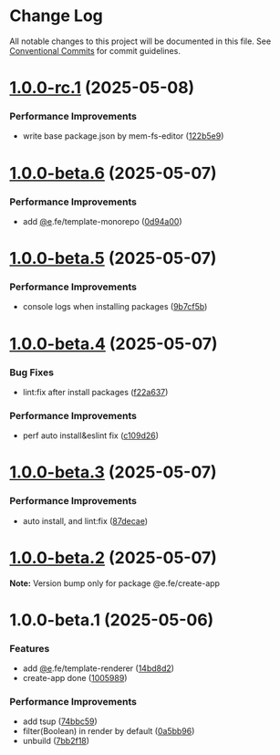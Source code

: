 # Change Log

All notable changes to this project will be documented in this file.
See [Conventional Commits](https://conventionalcommits.org) for commit guidelines.

# [1.0.0-rc.1](https://github.com/eleven-net-cn/create-app/compare/@e.fe/create-app@1.0.0-beta.6...@e.fe/create-app@1.0.0-rc.1) (2025-05-08)


### Performance Improvements

* write base package.json by mem-fs-editor ([122b5e9](https://github.com/eleven-net-cn/create-app/commit/122b5e9cce081dc869cfc16784b4e8325bcba294))





# [1.0.0-beta.6](https://github.com/eleven-net-cn/create-app/compare/@e.fe/create-app@1.0.0-beta.5...@e.fe/create-app@1.0.0-beta.6) (2025-05-07)


### Performance Improvements

* add [@e](https://github.com/e).fe/template-monorepo ([0d94a00](https://github.com/eleven-net-cn/create-app/commit/0d94a00936f8f04df7fbf0555ebbc85740b84318))





# [1.0.0-beta.5](https://github.com/eleven-net-cn/create-app/compare/@e.fe/create-app@1.0.0-beta.4...@e.fe/create-app@1.0.0-beta.5) (2025-05-07)


### Performance Improvements

* console logs when installing packages ([9b7cf5b](https://github.com/eleven-net-cn/create-app/commit/9b7cf5b60841e571f795c1eed582338024999f3f))





# [1.0.0-beta.4](https://github.com/eleven-net-cn/create-app/compare/@e.fe/create-app@1.0.0-beta.3...@e.fe/create-app@1.0.0-beta.4) (2025-05-07)


### Bug Fixes

* lint:fix after install packages ([f22a637](https://github.com/eleven-net-cn/create-app/commit/f22a6375ff032fc07c94ec5c3d2dad6ee912fcf9))


### Performance Improvements

* perf auto install&eslint fix ([c109d26](https://github.com/eleven-net-cn/create-app/commit/c109d26765e4eaff34c3077271c9f54fa74363c4))





# [1.0.0-beta.3](https://github.com/eleven-net-cn/create-app/compare/@e.fe/create-app@1.0.0-beta.2...@e.fe/create-app@1.0.0-beta.3) (2025-05-07)


### Performance Improvements

* auto install, and lint:fix ([87decae](https://github.com/eleven-net-cn/create-app/commit/87decaea267b76f1669ba3db22d14dc19b0dd079))





# [1.0.0-beta.2](https://github.com/eleven-net-cn/create-app/compare/@e.fe/create-app@1.0.0-beta.1...@e.fe/create-app@1.0.0-beta.2) (2025-05-07)

**Note:** Version bump only for package @e.fe/create-app





# 1.0.0-beta.1 (2025-05-06)


### Features

* add [@e](https://github.com/e).fe/template-renderer ([14bd8d2](https://github.com/eleven-net-cn/create-app/commit/14bd8d2e8599027a55c1dff74a083775b9502e9e))
* create-app done ([1005989](https://github.com/eleven-net-cn/create-app/commit/10059891f31a44a45dc25808175da8f9d1195969))


### Performance Improvements

* add tsup ([74bbc59](https://github.com/eleven-net-cn/create-app/commit/74bbc59ff345e7f2f15d22e226ee844acbc4b6ff))
* filter(Boolean) in render by default ([0a5bb96](https://github.com/eleven-net-cn/create-app/commit/0a5bb968f0126e773fc789a1134bf82ac99e3346))
* unbuild ([7bb2f18](https://github.com/eleven-net-cn/create-app/commit/7bb2f1824d46397513bbaa67a2477e5fe45c8dbd))
